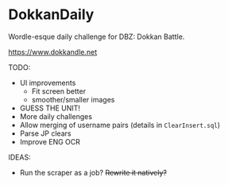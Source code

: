 # DokkanDaily
Wordle-esque daily challenge for DBZ: Dokkan Battle.

https://www.dokkandle.net

TODO:
* UI improvements
	- Fit screen better
	- smoother/smaller images
* GUESS THE UNIT!
* More daily challenges
* Allow merging of username pairs (details in `ClearInsert.sql`)
* Parse JP clears
* Improve ENG OCR

IDEAS:
* Run the scraper as a job? ~~Rewrite it natively?~~